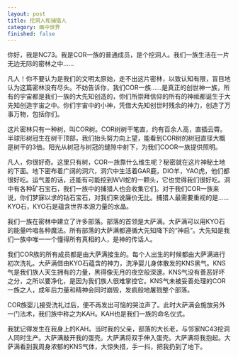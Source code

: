 ```yaml
---
layout: post
title: 挖洞人和捕猎人
category: 画中世界
finished: false
---
```


你好，我是NC73。我是COR一族的普通成员，是个挖洞人。我们一族生活在一片无边无际的密林之中……

凡人！你不要认为是我们的文明太原始，走不出这片密林，以致认知有限，盲目地认为这篇密林没有尽头。不妨告诉你，我们COR一族……是真正的创世神一族，所有的宇宙都是我们一族的大先知创造的，你们所崇拜信仰的所有的神祗都诞生于大先知创造宇宙之中。你们宇宙中的小神，凭借大先知创世时残余的神力，创造了万事万物，包括你们。

这片密林只有一种树，叫COR树。COR树树干笔直，约有百余人高，直插云霄。半球形树冠生在树干顶部，我们抬头努力向上望，能看到COR树的树冠直径大概是树干的3倍。阳光从树冠与树冠的缝隙中射下，为我们COOR一族提供照明。

凡人，你很好奇。这里只有树，COR一族靠什么维生呢？秘密就在这片神秘土地的下面。地下密布着广阔的洞穴，洞穴中生活着GAR鹿，DIO羊，YAO虎，他们都很好吃。运气差的话，还能有可能挖到WVI蛇的一颗头，它也觉得我们很好吃。洞中有各种矿石宝石，我们一族中的捕猎人也会收集它们。对于我们COR一族来说，你们梦寐以求的钻石宝石，对我们来说廉价无比。捕猎人最需要重视的是……KYO石，KYO石是蕴含世界本源力量的水晶。

我们一族在密林中建立了许多部落。部落的首领是大萨满。大萨满可以用KYO石的能量吟唱各种魔法。所有部落的大萨满都遵循大先知降下的“神启”。大先知是我们一族中唯一一个懂得所有真相的人，是神的传话人。

我们COR族的所有成员都是由大萨满接生的。每个人出生的时候都由大萨满进行初次洗礼。大萨满借由KYO石蕴含的神力，洗净婴儿身体散发的KNS黑气。KNS气是我们族人天生拥有的力量，黑得像无月的夜空般深邃。KNS气没有善恶好坏之分，之所以要净化，是因为我们族人很难掌控它。KNS气未被妥善处理的COR一族之人，成年后力量和精神会同时崩毁，发疯般地屠戮整个部落。

COR族婴儿接受洗礼过后，便不再发出可恼的哭泣声了。此时大萨满会施放另外一门法术，我们族中称之为KAH。KAH也是我们一族的命名仪式。

我犹记得发生在我身上的KAH。当时我的父亲，部落的大长老，与邻家NC43挖洞人同时生产。大萨满敲开我的蛋壳。大萨满将双手伸入蛋壳。大萨满将我抱起。大萨满看到我周身浓郁的KNS气体，大惊失措，手一抖，把我扔到了地下。